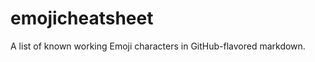 emojicheatsheet
===============

A list of known working Emoji characters in GitHub-flavored markdown.
